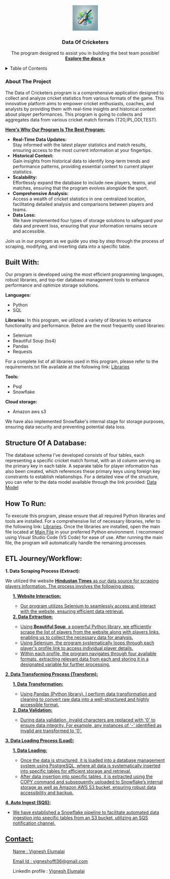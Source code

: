 <div align="center">
    <img src="Image/logo.png" alt="Logo" width="80" height="80">


<h3 align="center">Data Of Cricketers</h3>

  <p align="center">
    The program designed to assist you in building the best team possible!
    <br/>
    <a href="https://github.com/Vignesh00036/Data-of-cricketers"><strong>Explore the docs »</strong></a>
    <br />
  </p>
</div>


<!-- TABLE OF CONTENTS -->
<details>
  <summary>Table of Contents</summary>
  <ol>
    <li>
      <a href="#about-the-project">About The Project</a>
      <ul>
        <li><a href="#built-with">Built With</a></li>
        <li><a href="#structure-of-a-database">Structure of a database</a></li>
      </ul>
    </li>
    <li><a href="#how-to-run">How to run</a></li>
    <li><a href="#etl-journeyworkflow">ETL Journey/Workflow</a></li>
    <li><a href="#contact">Contact</a></li>
  </ol>
</details>

### About The Project
The Data of Cricketers program is a comprehensive application designed to collect and analyze cricket statistics from various formats of the game. This innovative platform aims to empower cricket enthusiasts, coaches, and analysts by providing them with real-time insights and historical context about player performances. This program is going to collects and aggregates data from various cricket match formats (T20,IPL,ODI,TEST).

<b><u>Here's Why Our Program Is The Best Program:</h1></b></u>
<ul>
    <li>
        <strong>Real-Time Data Updates:</strong><br>
        Stay informed with the latest player statistics and match results, ensuring access to the most current information at your fingertips.
    </li>
    <li>
        <strong>Historical Context:</strong><br>
        Gain insights from historical data to identify long-term trends and performance patterns, providing essential context to current player statistics.
    </li>
    <li>
        <strong>Scalability:</strong><br>
        Effortlessly expand the database to include new players, teams, and matches, ensuring that the program evolves alongside the sport.
    </li>
    <li>
        <strong>Comprehensive Analysis:</strong><br>
        Access a wealth of cricket statistics in one centralized location, facilitating detailed analysis and comparisons between players and teams.
    </li>
    <li>
        <strong>Data Loss:</strong><br>
        We have implemented four types of storage solutions to safeguard your data and prevent loss, ensuring that your information remains secure and accessible.
    </li>
</ul>      
Join us in our program as we guide you step by step through the process of scraping, modifying, and inserting data into a specific table.

## Built With:
<p>Our program is developed using the most efficient programming languages, robust libraries, and top-tier database management tools to enhance performance and optimize storage solutions.</p>

<b>Languages:</b>
<ul>
    <li>Python</li>
    <li>SQL</li>
</ul>

<b>Libraries:</b>
In this program, we utilized a variety of libraries to enhance functionality and performance. Below are the most frequently used libraries:
<ul>
    <li>Selenium</li>
    <li>Beautiful Soup (bs4)</li>
    <li>Pandas</li>
    <li>Requests</li>
</ul>
For a complete list of all libraries used in this program, please refer to the requirements.txt file available at the following link: <a href='https://github.com/Vignesh00036/Data-of-cricketers/blob/6864cbae8b42e2f54ad27e8f6b25115c93e077d5/Program%20Files/requirements.txt'>Libraries</a>

<b>Tools:</b>
<ul>
    <li>Psql</li>
    <li>Snowflake</li>
</ul>
<b>Cloud storage:</b>
<ul>
    <li>Amazon aws s3</li>
</ul>
We have also implemented Snowflake's internal stage for storage purposes, ensuring data security and preventing potential data loss.

## Structure Of A Database:
The database schema I’ve developed consists of four tables, each representing a specific cricket match format, with an id column serving as the primary key in each table. A separate table for player information has also been created, which references these primary keys using foreign key constraints to establish relationships. For a detailed view of the structure, you can refer to the data model available through the link provided: <a href="https://github.com/Vignesh00036/Data-of-cricketers/blob/cef7dc87cf51f0b76ed040db0e010feba816ed09/Image/Data_Model.jpg">Data Model</a>

## How To Run:
To execute this program, please ensure that all required Python libraries and tools are installed. For a comprehensive list of necessary libraries, refer to the following link: <a href='https://github.com/Vignesh00036/Data-of-cricketers/blob/6864cbae8b42e2f54ad27e8f6b25115c93e077d5/Program%20Files/requirements.txt'> Libraries</a>. Once the libraries are installed, open the main file located at <a href="https://github.com/Vignesh00036/Data-of-cricketers/blob/fedbc7d9565f24db5d3c0c964377379278737ff0/Program%20Files/main.py"> Main File</a> in your preferred Python environment. I recommend using Visual Studio Code (VS Code) for ease of use. After running the main file, the program will automatically handle the remaining processes.


## ETL Journey/Workflow:
<p><b>1. Data Scraping Process (Extract):</b></p>
<p>We utilized the website <strong><a href='https://www.hindustantimes.com/cricket/players'>Hindustan Times</strong> as our data source for scraping players information. The process involves the following steps:</p>
<ul>
<u><b>1. Website Interaction:</b></u>
<ul>
    <li>
    Our program utilizes Selenium to seamlessly access and interact with the website, ensuring efficient data retrieval.
    </li>
</ul>
<b><u>2. Data Extraction:</u></b>
<ul>
    <li>
    Using <strong>Beautiful Soup</strong>, a powerful Python library, we efficiently scrape the list of players from the website along with players links, enabling us to collect the necessary data for analysis.
    </li>
    <li>
    Using Selenium, the program systematically loops through each player's profile link to access individual player details. 
    </li>
    <li>
    Within each profile, the program navigates through four available formats, extracting relevant data from each and storing it in a designated variable for further processing.
    </li>
</ul>
</ul>
<p><b>2. Data Transforming Process (Transform):</b></p>
<ul>
<b><u>1. Data Transformation:</u></b>
<ul>
    <li>
    Using Pandas (Python library), I perform data transformation and cleaning to convert raw data into a well-structured and highly accessible format.
    </li>
</ul>
<b><u>2. Data Validation:</u></b>
<ul>
    <li>
        During data validation, invalid characters are replaced with '0' to ensure data integrity. For example, any instances of '-' identified as invalid are transformed to '0'.
    </li>
</ul>
</ul>
<p><b>3. Data Loading Process (Load):</b></p>
<ul>
<b><u>1. Data Loading:</u></b>
<ul>
    <li>
        Once the data is structured, it is loaded into a database management system using PostgreSQL, where all data is systematically inserted into specific tables for efficient storage and retrieval.
    </li>
    <li>
        After data insertion into specific tables, it is extracted using the COPY command and subsequently uploaded to Snowflake’s internal storage as well as Amazon AWS S3 bucket, ensuring robust data accessibility and backup.
    </li>
</ul>
</ul>
<p><b>4. Auto Ingest (SQS):</b></p>
<ul>
    <li>
    We have established a Snowflake pipeline to facilitate automated data ingestion into specific tables from an S3 bucket, utilizing an SQS notification channel.
    </li>
</ul>

## Contact:
<ul>Name : Vignesh Elumalai</ul>
<ul>Email Id : <a href="mailto:vigneshoffl36@gmail.com">vigneshoffl36@gmail.com</a></ul>
<ul>LinkedIn profile : <a href="https://www.linkedin.com/in/vignesh-elumalai-2a4684332">Vignesh Elumalai</a></ul>

